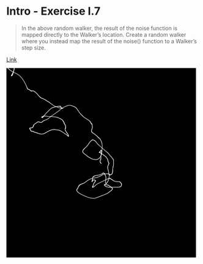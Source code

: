 # Intro - Exercise I.7

> In the above random walker, the result of the noise function is mapped directly to the Walker’s location. Create a random walker where you instead map the result of the noise() function to a Walker’s step size.

[Link](http://natureofcode.com/book/introduction/#intro_exercise7)

![Screenshot](img.png)